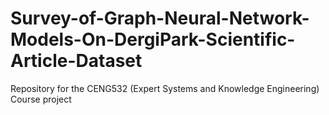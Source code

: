 # Survey-of-Graph-Neural-Network-Models-On-DergiPark-Scientific-Article-Dataset
Repository for the CENG532 (Expert Systems and Knowledge Engineering) Course project 
